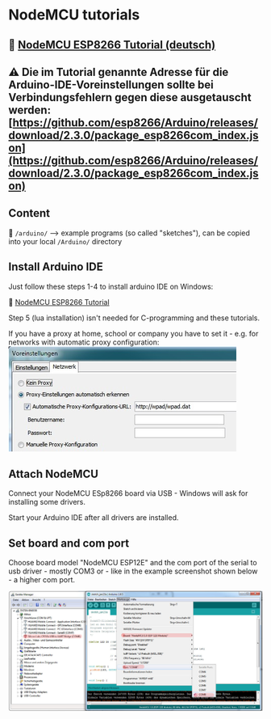# NodeMCU tutorials

## :book: [NodeMCU ESP8266 Tutorial (deutsch)](http://www.mikrocontroller-elektronik.de/nodemcu-esp8266-tutorial-wlan-board-arduino-ide/)
## :warning: Die im Tutorial genannte Adresse für die Arduino-IDE-Voreinstellungen sollte bei Verbindungsfehlern gegen diese ausgetauscht werden:  [https://github.com/esp8266/Arduino/releases/download/2.3.0/package_esp8266com_index.json](https://github.com/esp8266/Arduino/releases/download/2.3.0/package_esp8266com_index.json)

## Content

:file_folder: `/arduino/` --> example programs (so called "sketches"), can be copied into your local `/Arduino/` directory

## Install Arduino IDE

Just follow these steps 1-4 to install arduino IDE on Windows: 

:book: [NodeMCU ESP8266 Tutorial](http://www.mikrocontroller-elektronik.de/nodemcu-esp8266-tutorial-wlan-board-arduino-ide/)

Step 5 (lua installation) isn't needed for C-programming and these tutorials.

If you have a proxy at home, school or company you have to set it - e.g. for networks with automatic proxy configuration:
![Proxy Settings](proxy-settings.jpg)

## Attach NodeMCU

Connect your NodeMCU ESp8266 board via USB - Windows will ask for installing some drivers.

Start your Arduino IDE after all drivers are installed.

## Set board and com port

Choose board model "NodeMCU ESP12E" and the com port of the serial to usb driver - mostly COM3 or - like in the example screenshot shown below - a higher com port.

![Board and com port settings](board-port-settings.jpg)
